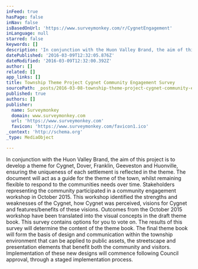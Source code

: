 ```yaml
---
inFeed: true
hasPage: false
inNav: false
isBasedOnUrl: 'https://www.surveymonkey.com/r/CygnetEngagement'
inLanguage: null
starred: false
keywords: []
description: 'In conjunction with the Huon Valley Brand, the aim of this project is to develop a theme for Cygnet, Dover, Franklin, Geeveston and Huonville, ensuring the uniqueness of each settlement is reflected in the theme. The document will act as a guide for the theme of the town, whilst remaining flexible to respond to the communities needs over time.  Stakeholders representing the community participated in a community engagement workshop in October 2015. This workshop identified the strengths and weaknesses of the Cygnet, how Cygnet was perceived, visions for Cygnet and features/benefits of these visions.  Outcomes from the October 2015 workshop have been translated into the visual concepts in the draft theme book.  This survey contains options for you to vote on.  The results of this survey will determine the content of the theme book.  The final theme book will form the basis of design and communication within the township environment that can be applied to public assets, the streetscape and presentation elements that benefit both the community and visitors.  Implementation of these new designs will commence following Council approval, through a staged implementation process.'
datePublished: '2016-03-09T12:32:05.876Z'
dateModified: '2016-03-09T12:32:00.392Z'
author: []
related: []
app_links: []
title: Township Theme Project Cygnet Community Engagement Survey
sourcePath: _posts/2016-03-08-township-theme-project-cygnet-community-engagement-survey.md
published: true
authors: []
publisher:
  name: Surveymonkey
  domain: www.surveymonkey.com
  url: 'https://www.surveymonkey.com'
  favicon: 'https://www.surveymonkey.com/favicon1.ico'
_context: 'http://schema.org'
_type: MediaObject

---
```

In conjunction with the Huon Valley Brand, the aim of this project is to develop a theme for Cygnet, Dover, Franklin, Geeveston and Huonville, ensuring the uniqueness of each settlement is reflected in the theme. The document will act as a guide for the theme of the town, whilst remaining flexible to respond to the communities needs over time. Stakeholders representing the community participated in a community engagement workshop in October 2015\. This workshop identified the strengths and weaknesses of the Cygnet, how Cygnet was perceived, visions for Cygnet and features/benefits of these visions. Outcomes from the October 2015 workshop have been translated into the visual concepts in the draft theme book. This survey contains options for you to vote on. The results of this survey will determine the content of the theme book. The final theme book will form the basis of design and communication within the township environment that can be applied to public assets, the streetscape and presentation elements that benefit both the community and visitors. Implementation of these new designs will commence following Council approval, through a staged implementation process.